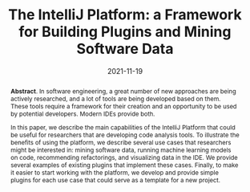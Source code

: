 ---
title: "The IntelliJ Platform: a Framework for Building Plugins and Mining Software Data"
authors: '<i>Zarina Kurbatova, Yaroslav Golubev, Vladimir Kovalenko, and Timofey Bryksin</i>'
status: "published"
collection: publications
permalink: /publications/2021-11-19-intellij
date: 2021-11-19
venue: "proceedings of <b>IWoR'21</b>"
pdf: 'https://arxiv.org/pdf/2110.00141.pdf'
data: 'https://github.com/JetBrains-Research/refactoring-workshop-demo'
paperurl: 'https://doi.org/10.1109/ASEW52652.2021.00016'
counter_id: 'C13'
level: 'Workshop'
abstract: "<p><b>Abstract</b>. In software engineering, a great number of new approaches are being actively researched, and a lot of tools are being developed based on them. These tools require a framework for their creation and an opportunity to be used by potential developers. Modern IDEs provide both.</p><p>In this paper, we describe the main capabilities of the IntelliJ Platform that could be useful for researchers that are developing code analysis tools. To illustrate the benefits of using the platform, we describe several use cases that researchers might be interested in: mining software data, running machine learning models on code, recommending refactorings, and visualizing data in the IDE. We provide several examples of existing plugins that implement these cases. Finally, to make it easier to start working with the platform, we develop and provide simple plugins for each use case that could serve as a template for a new project.</p>"
---